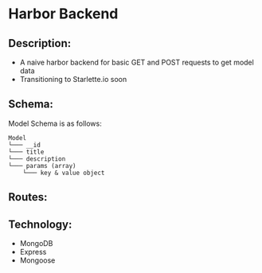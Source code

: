 # Harbor Backend

## Description:
- A naive harbor backend for basic GET and POST requests to get model data
- Transitioning to Starlette.io soon

## Schema:
Model Schema is as follows:
```
Model
└─── __id
└─── title
└─── description
└─── params (array)
    └─── key & value object
```

## Routes:


## Technology:
- MongoDB
- Express
- Mongoose
